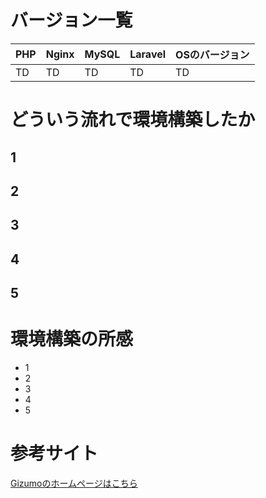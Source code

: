 # バージョン一覧
|  PHP  |  Nginx  |  MySQL  |  Laravel  |  OSのバージョン  |
| ----- | ------- | ------- | --------- | -------------- |
|  TD   |  TD     |  TD     |  TD       |  TD            |


# どういう流れで環境構築したか
## 1
## 2
## 3
## 4
## 5


# 環境構築の所感
- 1
- 2
- 3
- 4
- 5


# 参考サイト
[Gizumoのホームページはこちら](https://gizumo-inc.jp/)